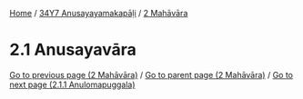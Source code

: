 
[Home](/) / [34Y7 Anusayayamakapāḷi](../../34Y7.md) / [2 Mahāvāra](../2.md)

# 2.1 Anusayavāra


[Go to previous page (2 Mahāvāra)](../2.md) / [Go to parent page (2 Mahāvāra)](../2.md) / [Go to next page (2.1.1 Anulomapuggala)](2.1/2.1.1.md)


